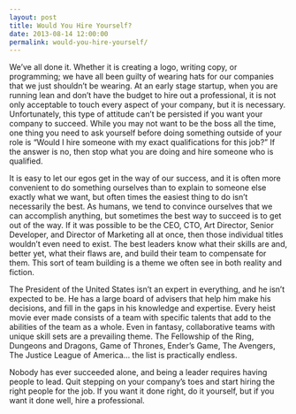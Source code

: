 ```yaml
---
layout: post
title: Would You Hire Yourself?
date: 2013-08-14 12:00:00
permalink: would-you-hire-yourself/
---
```

We’ve all done it. Whether it is creating a logo, writing copy, or programming; we have all been guilty of wearing hats for our companies that we just shouldn’t be wearing. At an early stage startup, when you are running lean and don’t have the budget to hire out a professional, it is not only acceptable to touch every aspect of your company, but it is necessary. Unfortunately, this type of attitude can’t be persisted if you want your company to succeed. While you may not want to be the boss all the time, one thing you need to ask yourself before doing something outside of your role is “Would I hire someone with my exact qualifications for this job?” If the answer is no, then stop what you are doing and hire someone who is qualified.

It is easy to let our egos get in the way of our success, and it is often more convenient to do something ourselves than to explain to someone else exactly what we want, but often times the easiest thing to do isn’t necessarily the best. As humans, we tend to convince ourselves that we can accomplish anything, but sometimes the best way to succeed is to get out of the way. If it was possible to be the CEO, CTO, Art Director, Senior Developer, and Director of Marketing all at once, then those individual titles wouldn’t even need to exist. The best leaders know what their skills are and, better yet, what their flaws are, and build their team to compensate for them. This sort of team building is a theme we often see in both reality and fiction.

The President of the United States isn’t an expert in everything, and he isn’t expected to be. He has a large board of advisers that help him make his decisions, and fill in the gaps in his knowledge and expertise. Every heist movie ever made consists of a team with specific talents that add to the abilities of the team as a whole. Even in fantasy, collaborative teams with unique skill sets are a prevailing theme. The Fellowship of the Ring, Dungeons and Dragons, Game of Thrones, Ender’s Game, The Avengers, The Justice League of America… the list is practically endless.

Nobody has ever succeeded alone, and being a leader requires having people to lead. Quit stepping on your company’s toes and start hiring the right people for the job. If you want it done right, do it yourself, but if you want it done well, hire a professional.
